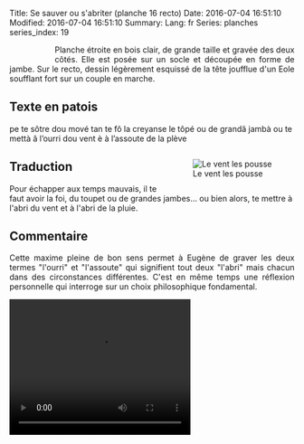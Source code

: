 Title: Se sauver ou s'abriter (planche 16 recto)
Date: 2016-07-04 16:51:10
Modified: 2016-07-04 16:51:10
Summary: 
Lang: fr
Series: planches
series_index: 19


<figure class="image-block" style="float: left;">
  <img alt="" src="{static}/images/planche_16_recto.png">
  <figcaption style="max-width: 204px"></figcaption>
</figure>
<p style="text-align:justify;">Planche étroite en bois clair, de grande taille et gravée des deux côtés. Elle est posée sur un socle et découpée en forme de jambe. Sur le recto, dessin légèrement esquissé de la tête joufflue d'un Eole soufflant fort sur un couple en marche.</p>

## Texte en patois
pe te sôtre dou mové tan te fô la creyanse le tôpé ou de grandâ jambà ou te mettà â l’ourri dou vent è à l’assoute de la plève
<figure class="image-block" style="float: right;">
  <img alt="Le vent les pousse" src="{static}/images/planche_16_recto_detail_dessin.png">
  <figcaption style="max-width: 300px">Le vent les pousse</figcaption>
</figure>


## Traduction
Pour échapper aux temps mauvais, il te faut avoir la foi, du toupet ou de grandes jambes… ou bien alors, te mettre à l'abri du vent et à l'abri de la pluie.

## Commentaire
<p style="text-align:justify;">Cette maxime pleine de bon sens permet à Eugène de graver les deux termes "l'ourri" et "l'assoute" qui signifient tout deux "l'abri" mais chacun dans des circonstances différentes. C'est en même temps une réflexion personnelle qui interroge sur un choix philosophique fondamental.</p>



<video width="320" height="240" controls>
  <source src="https://d1njpgd0ygatdn.cloudfront.net/video_16.mp4" type="video/mp4">
</video>

